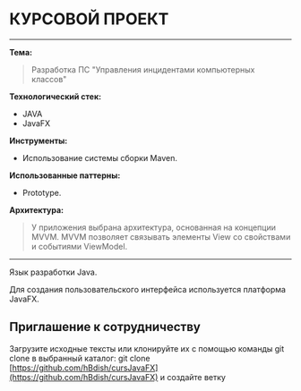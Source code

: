 # КУРСОВОЙ ПРОЕКТ

---
**Тема:**

> Разработка ПС "Управления инцидентами компьютерных классов"


**Технологический стек:**
* JAVA
* JavaFX

**Инструменты:**
* Использование системы сборки Maven.

**Использованные паттерны:**
* Prototype.

**Архитектура:**
> У приложения выбрана архитектура, основанная на концепции MVVM.
MVVM позволяет связывать элементы View со свойствами и событиями
ViewModel.

---
Язык разработки Java.

Для создания пользовательского интерфейса используется платформа JavaFX.

## Приглашение к сотрудничеству
Загрузите исходные тексты или клонируйте их с помощью команды git clone в выбранный каталог: git clone [https://github.com/hBdish/cursJavaFX](https://github.com/hBdish/cursJavaFX) и создайте ветку
